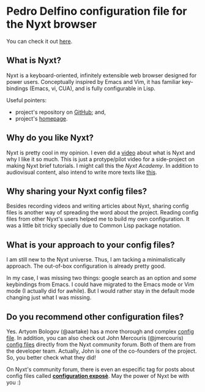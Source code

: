 # Pedro Delfino configuration file for the Nyxt browser

You can check it out [here](https://github.com/pdelfino/nyxt-config/blob/main/init.lisp).

## What is Nyxt?

Nyxt is a keyboard-oriented, infinitely extensible web browser designed for power users. Conceptually inspired by Emacs and Vim, it has familiar key-bindings (Emacs, vi, CUA), and is fully configurable in Lisp.

Useful pointers:
- project's repository on [GitHub](https://github.com/atlas-engineer/nyxt); and,
- project's [homepage](https://nyxt.atlas.engineer/).

## Why do you like Nyxt?
 
Nyxt is pretty cool in my opinion. I even did a [video](https://www.youtube.com/watch?v=8yBjfjFE0fk) about what is Nyxt and why I like it so much. This is just a protype/pilot video for a side-project on making Nyxt brief tutorials. I might call this the *Nyxt Academy*. In addition to audiovisual content, also intend to write more texts like [this](https://nyxt.atlas.engineer/article/enable-mode.org).

## Why sharing your Nyxt config files?

Besides recording videos and writing articles about Nyxt, sharing config files is another way of spreading the word about the project. Reading config files from other Nyxt's users helped me to build my own configuration. It was a little bit tricky specially due to Common Lisp package notation.

## What is your approach to your config files?

I am still new to the Nyxt universe. Thus, I am tacking a minimalistically approach. The out-of-box configuration is already pretty good.

In my case, I was missing two things: google search as an option and *some* keybindings from Emacs. I could have migrated to the Emacs mode or Vim mode (I actually did for awhile). But I would rather stay in the default mode changing just what I was missing.

## Do you recommend other configuration files?

Yes.  Artyom Bologov (@aartake) has a more thorough and complex [config file](https://github.com/aartaka/nyxt-config). In addition, you can also check out John Mercouris (@jmercouris) [config files](https://discourse.atlas.engineer/t/my-lightweight-configuration/47/6) directly from the Nyxt community forum. Both of them are from the developer team. Actually, John is one of the co-founders of the project. So, you better check what they did!

On Nyxt's community forum, there is even an especific tag for posts about config files called [**configuration exposè**](https://discourse.atlas.engineer/c/nyxt/configuration-expose/8). May the power of Nyxt be with you :)

